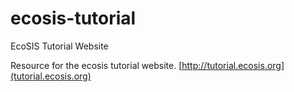 # ecosis-tutorial
EcoSIS Tutorial Website

Resource for the ecosis tutorial website.  [http://tutorial.ecosis.org](tutorial.ecosis.org)
